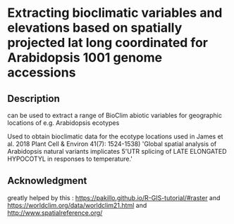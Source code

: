 #  Extracting bioclimatic variables and elevations based on spatially projected lat long coordinated for Arabidopsis 1001 genome accessions

## Description
can be used to extract a range of BioClim abiotic variables for geographic locations of e.g. Arabidopsis ecotypes

Used to obtain bioclimatic data for the ecotype locations used in James et al. 2018 Plant Cell & Environ 41(7): 1524-1538) 'Global spatial analysis of Arabidopsis natural variants implicates 5'UTR splicing of LATE ELONGATED HYPOCOTYL in responses to temperature.'

## Acknowledgment

greatly helped by this : https://pakillo.github.io/R-GIS-tutorial/#raster and https://worldclim.org/data/worldclim21.html and http://www.spatialreference.org/
